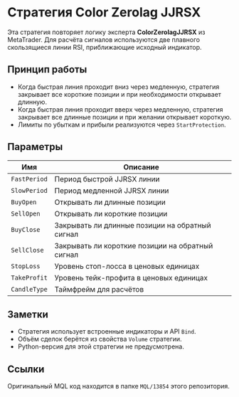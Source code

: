 # Стратегия Color Zerolag JJRSX

Эта стратегия повторяет логику эксперта **ColorZerolagJJRSX** из MetaTrader. Для расчёта сигналов используются две плавного скользящиеся линии RSI, приближающие исходный индикатор.

## Принцип работы

- Когда быстрая линия проходит вниз через медленную, стратегия закрывает все короткие позиции и при необходимости открывает длинную.
- Когда быстрая линия проходит вверх через медленную, стратегия закрывает все длинные позиции и при желании открывает короткую.
- Лимиты по убыткам и прибыли реализуются через `StartProtection`.

## Параметры

| Имя | Описание |
| --- | --- |
| `FastPeriod` | Период быстрой JJRSX линии |
| `SlowPeriod` | Период медленной JJRSX линии |
| `BuyOpen` | Открывать ли длинные позиции |
| `SellOpen` | Открывать ли короткие позиции |
| `BuyClose` | Закрывать ли длинные позиции на обратный сигнал |
| `SellClose` | Закрывать ли короткие позиции на обратный сигнал |
| `StopLoss` | Уровень стоп-лосса в ценовых единицах |
| `TakeProfit` | Уровень тейк-профита в ценовых единицах |
| `CandleType` | Таймфрейм для расчётов |

## Заметки

- Стратегия использует встроенные индикаторы и API `Bind`.
- Объём сделок берётся из свойства `Volume` стратегии.
- Python-версия для этой стратегии не предусмотрена.

## Ссылки

Оригинальный MQL код находится в папке `MQL/13854` этого репозитория.

